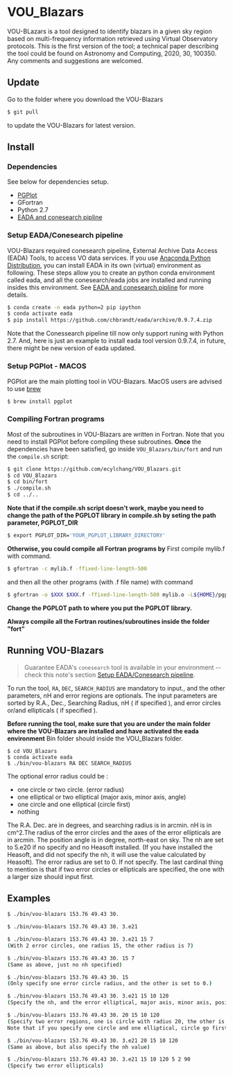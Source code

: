# VOU_Blazars

VOU-BLazars is a tool designed to identify blazars in a given sky region based on multi-frequency information retrieved using Virtual Observatory protocols. This is the first version of the tool; a technical paper describing the tool could be found on Astronomy and Computing, 2020, 30, 100350. Any comments and suggestions are welcomed.

## Update

Go to the folder where you download the VOU-Blazars

```bash
$ git pull
```

to update the VOU-Blazars for latest version.

## Install

### Dependencies

See below for dependencies setup.

* [PGPlot](http://www.astro.caltech.edu/~tjp/pgplot/)
* GFortran
* Python 2.7
* [EADA and conesearch pipline](https://github.com/chbrandt/eada)


### Setup EADA/Conesearch pipeline

VOU-Blazars required conesearch pipeline, External Archive Data Access (EADA) Tools, to access VO data services.
If you use [Anaconda Python Distribution](https://www.anaconda.com/download/), you can install EADA in its own (virtual) environment as following.
These steps allow you to create an python conda environment called eada, and all the conesearch/eada jobs are installed and running insides this environment.
See [EADA and conesearch pipline](https://github.com/chbrandt/eada) for more details.

```bash
$ conda create -n eada python=2 pip ipython
$ conda activate eada
$ pip install https://github.com/chbrandt/eada/archive/0.9.7.4.zip
```
Note that the Conessearch pipeline till now only support runing with Python 2.7. And, here is just an example to install eada tool version 0.9.7.4, in future, there might be new version of eada updated.


### Setup PGPlot - MACOS

PGPlot are the main plotting tool in VOU-Blazars. MacOS users are advised to use [brew](https://brew.sh/)
 
```bash
$ brew install pgplot
```

### Compiling Fortran programs

Most of the subroutines in VOU-Blazars are written in Fortran.
Note that you need to install PGPlot before compiling these subroutines.
**Once** the dependencies have been satisfied, go inside `VOU_Blazars/bin/fort` and run the `compile.sh` script:

```bash
$ git clone https://github.com/ecylchang/VOU_Blazars.git
$ cd VOU_Blazars
$ cd bin/fort
$ ./compile.sh
$ cd ../..
```
**Note that if the compile.sh script doesn't work, maybe you need to change the path of the PGPLOT library in compile.sh by seting the path parameter, PGPLOT_DIR**
```bash
$ export PGPLOT_DIR='YOUR_PGPLOT_LIBRARY_DIRECTORY'
```

**Otherwise, you could compile all Fortran programs by**
First compile mylib.f with command.
```bash
$ gfortran -c mylib.f -ffixed-line-length-500
```
and then all the other programs (with .f file name) with command
```bash
$ gfortran -o $XXX $XXX.f -ffixed-line-length-500 mylib.o -L${HOME}/pgplot -lpgplot
```
**Change the PGPLOT path to where you put the PGPLOT library.**

**Always compile all the Fortran routines/subroutines inside the folder "fort"**


## Running VOU-Blazars

> Guarantee EADA's `conesearch` tool is available in your environment -- check this note's section [Setup EADA/Conesearch pipeline](#setup-eadaconesearch-pipeline).

To run the tool, `RA`, `DEC`, `SEARCH_RADIUS` are mandatory to input., and the other parameters, nH and error regions are optionals.
The input parameters are sorted by R.A., Dec., Searching Radius, nH ( if specified ), and error circles or/and ellipticals ( if specified ).

**Before running the tool, make sure that you are under the main folder where the VOU-Blazars are installed and have activated the eada environment** Bin folder should inside the VOU_Blazars folder.


```
$ cd VOU_Blazars
$ conda activate eada
$ ./bin/vou-blazars RA DEC SEARCH_RADIUS
```

The optional error radius could be :
* one circle or two circle. (error radius)
* one elliptical or two elliptical (major axis, minor axis, angle)
* one circle and one elliptical (circle first)
* nothing

The R.A. Dec. are in degrees, and searching radius is in arcmin.
nH is in cm^2.The radius of the error circles and the axes of the error ellipticals are in arcmin. The position angle is in degree, north-east on sky.
The nh are set to 5.e20 if no specify and no Heasoft installed. (If you have installed the Heasoft, and did not specify the nh, it will use the value calculated by Heasoft). The error radius are set to 0. If not specify.
The last cardinal thing to mention is that if two error circles or ellipticals are specified, the one with a larger size should input first.


## Examples

```bash
$ ./bin/vou-blazars 153.76 49.43 30.

$ ./bin/vou-blazars 153.76 49.43 30. 3.e21

$ ./bin/vou-blazars 153.76 49.43 30. 3.e21 15 7
(With 2 error circles, one radius 15, the other radius is 7)

$ ./bin/vou-blazars 153.76 49.43 30. 15 7
(Same as above, just no nh specified)

$ ./bin/vou-blazars 153.76 49.43 30. 15
(Only specify one error circle radius, and the other is set to 0.)

$ ./bin/vou-blazars 153.76 49.43 30. 3.e21 15 10 120
(Specify the nh, and the error elliptical, major axis, minor axis, position angle)

$ ./bin/vou-blazars 153.76 49.43 30. 20 15 10 120
(Specify two error regions, one is circle with radius 20, the other is elliptical 15 10 120 degrees)
Note that if you specify one circle and one elliptical, circle go first.

$ ./bin/vou-blazars 153.76 49.43 30. 3.e21 20 15 10 120
(Same as above, but also specify the nh value)

$ ./bin/vou-blazars 153.76 49.43 30. 3.e21 15 10 120 5 2 90
(Specify two error ellipticals)
```

